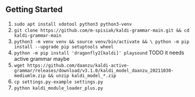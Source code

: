 
## Getting Started

1. `sudo apt install xdotool python3 python3-venv`
1. `git clone https://github.com/m-spisiak/kaldi-grammar-main.git && cd kaldi-grammar-main`
1. `python3 -m venv venv && source venv/bin/activate && \
     python -m pip install --upgrade pip setuptools wheel`
1. `python -m pip install 'dragonfly2[kaldi]' playsound`
TODO it needs active grammar maybe
1. `wget https://github.com/daanzu/kaldi-active-grammar/releases/download/v3.1.0/kaldi_model_daanzu_20211030-mediumlm.zip && unzip kaldi_model_*.zip`
1. `cp settings.py-example settings.py` 
1. `python kaldi_module_loader_plus.py`
